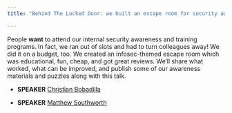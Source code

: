 ```yaml
---
title: "Behind The Locked Door: we built an escape room for security awareness"

---
```


People **want** to attend our internal security awareness and training programs. In fact, we ran out of slots and had to turn colleagues away! We did it on a budget, too. We created an infosec-themed escape room which was educational, fun, cheap, and got great reviews. We’ll share what worked, what can be improved, and publish some of our awareness materials and puzzles along with this talk.

* **SPEAKER** [Christian Bobadilla](/bios/christian_bobadilla)

* **SPEAKER** [Matthew Southworth](/bios/matthew_southworth)
